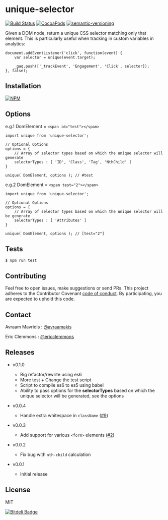 unique-selector
===============

[![Build Status](https://travis-ci.org/ericclemmons/unique-selector.png)](https://travis-ci.org/ericclemmons/unique-selector)
[![CocoaPods](https://img.shields.io/cocoapods/l/AFNetworking.svg)]()
[![semantic-versioning](https://img.shields.io/badge/semantic%20-versioning-green.svg)]()

Given a DOM node, return a unique CSS selector matching only that element.
This is particularly useful when tracking in custom variables in analytics:


    document.addEventListener('click', function(event) {
        var selector = unique(event.target);

        _gaq.push(['_trackEvent', 'Engagement', 'Click', selector]);
    }, false);


Installation
------------

[![NPM](https://nodei.co/npm/unique-selector.png?mini=true)](https://nodei.co/npm/unique-selector/)

Options
------------
e.g.1 DomElement = `<span id="test"></span>`

``` 
import unique from 'unique-selector';

// Optional Options
options = {
    // Array of selector types based on which the unique selector will generate
    selectorTypes : [ 'ID', 'Class', 'Tag', 'NthChild' ]
}

unique( DomElement, options ); // #test
```

e.g.2 DomElement = `<span test="2"></span>`

```
import unique from 'unique-selector';

// Optional Options
options = {
    // Array of selector types based on which the unique selector will be generate
    selectorTypes : [ 'Attributes' ]
}

unique( DomElement, options ); // [test="2"]
```


Tests
-----

    $ npm run test

    
Contributing
-----
Feel free to open issues, make suggestions or send PRs.
This project adheres to the Contributor Covenant [code of conduct](http://contributor-covenant.org/). By participating, you are expected to uphold this code.


Contact
-----

Avraam Mavridis : [@avraamakis](https://twitter.com/avraamakis)

Eric Clemmons : [@ericclemmons](https://twitter.com/ericclemmons)


Releases
--------
- v0.1.0

    - Big refactor/rewrite using es6
    - More test + Change the test script
    - Script to compile es6 to es5 using babel
    - Ability to pass options for the **selectorTypes** based on which the unique selector will be generated, see the options


- v0.0.4

    - Handle extra whitespace in `className` ([#9](https://github.com/ericclemmons/unique-selector/pull/9))

- v0.0.3

    - Add support for various `<form>` elements ([#2](https://github.com/ericclemmons/unique-selector/issues/2))

- v0.0.2

    - Fix bug with `nth-child` calculation

- v0.0.1

    - Initial release



License
-------

MIT


[![Bitdeli Badge](https://d2weczhvl823v0.cloudfront.net/AvraamMavridis/unique-selector/trend.png)](https://bitdeli.com/free "Bitdeli Badge")
